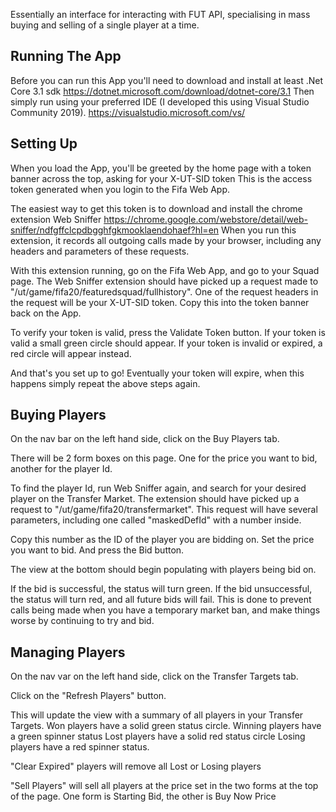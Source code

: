 Essentially an interface for interacting with FUT API, specialising in mass buying and selling of a single player at a time.

## Running The App ##
Before you can run this App you'll need to download and install at least .Net Core 3.1 sdk
https://dotnet.microsoft.com/download/dotnet-core/3.1
Then simply run using your preferred IDE (I developed this using Visual Studio Community 2019).
https://visualstudio.microsoft.com/vs/

## Setting Up ##
When you load the App, you'll be greeted by the home page with a token banner across the top, asking for your X-UT-SID token
This is the access token generated when you login to the Fifa Web App.

The easiest way to get this token is to download and install the chrome extension Web Sniffer
https://chrome.google.com/webstore/detail/web-sniffer/ndfgffclcpdbgghfgkmooklaendohaef?hl=en
When you run this extension, it records all outgoing calls made by your browser, including any headers and parameters of these requests.

With this extension running, go on the Fifa Web App, and go to your Squad page.
The Web Sniffer extension should have picked up a request made to "/ut/game/fifa20/featuredsquad/fullhistory". One of the request headers in the request will be your X-UT-SID token. Copy this into the token banner back on the App.

To verify your token is valid, press the Validate Token button.
If your token is valid a small green circle should appear.
If your token is invalid or expired, a red circle will appear instead.

And that's you set up to go!
Eventually your token will expire, when this happens simply repeat the above steps again.

## Buying Players ##
On the nav bar on the left hand side, click on the Buy Players tab.

There will be 2 form boxes on this page. One for the price you want to bid, another for the player Id.

To find the player Id, run Web Sniffer again, and search for your desired player on the Transfer Market.
The extension should have picked up a request to "/ut/game/fifa20/transfermarket". This request will have several parameters, including one called "maskedDefId" with a number inside.

Copy this number as the ID of the player you are bidding on.
Set the price you want to bid. 
And press the Bid button.

The view at the bottom should begin populating with players being bid on.

If the bid is successful, the status will turn green.
If the bid unsuccessful, the status will turn red, and all future bids will fail.
This is done to prevent calls being made when you have a temporary market ban, and make things worse by continuing to try and bid.

## Managing Players ##
On the nav var on the left hand side, click on the Transfer Targets tab.

Click on the "Refresh Players" button.

This will update the view with a summary of all players in your Transfer Targets.
Won players have a solid green status circle.
Winning players have a green spinner status
Lost players have a solid red status circle
Losing players have a red spinner status.

"Clear Expired" players will remove all Lost or Losing players

"Sell Players" will sell all players at the price set in the two forms at the top of the page.
One form is Starting Bid, the other is Buy Now Price
